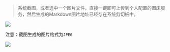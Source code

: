 > 系统截图，或者选中一个图片文件，直接一键即可上传到个人配置的图床服务，然后生成的Markdown图片地址已经存在系统剪切板中。

[![](https://img.shields.io/badge/version-v1.5-green)](./Pic%20Uploader.alfredworkflow)

注意：截图生成的图片格式为`JPEG`

![](./2020-04-04-221152.gif)
